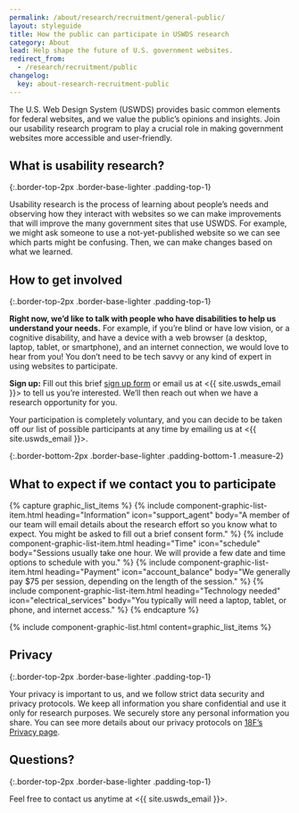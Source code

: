 ```yaml
---
permalink: /about/research/recruitment/general-public/
layout: styleguide
title: How the public can participate in USWDS research
category: About
lead: Help shape the future of U.S. government websites.
redirect_from:
  - /research/recruitment/public
changelog:
  key: about-research-recruitment-public
---
```


The U.S. Web Design System (USWDS) provides basic common elements for federal websites, and we value the public’s opinions and insights. Join our usability research program to play a crucial role in making government websites more accessible and user-friendly.


## What is usability research?

{:.border-top-2px .border-base-lighter .padding-top-1}

Usability research is the process of learning about people’s needs and observing how they interact with websites so we can make improvements that will improve the many government sites that use USWDS. For example, we might ask someone to use a not-yet-published website so we can see which parts might be confusing. Then, we can make changes based on what we learned.

## How to get involved

{:.border-top-2px .border-base-lighter .padding-top-1}

**Right now, we’d like to talk with people who have disabilities to help us understand your needs.** For example, if you’re blind or have low vision, or a cognitive disability, and have a device with a web browser (a desktop, laptop, tablet, or smartphone), and an internet connection, we would love to hear from you! You don’t need to be tech savvy or any kind of expert in using websites to participate.

**Sign up:** Fill out this brief [sign up form](https://touchpoints.app.cloud.gov/touchpoints/b0c4b589/submit) or email us at <{{ site.uswds_email }}> to tell us you’re interested. We’ll then reach out when we have a research opportunity for you.

Your participation is completely voluntary, and you can decide to be taken off our list of possible participants at any time by emailing us at <{{ site.uswds_email }}>.

{:.border-bottom-2px .border-base-lighter .padding-bottom-1 .measure-2}

## What to expect if we contact you to participate


<!-- @TODO: Evaluate use of frontmatter for USA Graphic List. -->
{% capture graphic_list_items %}
  {% include
    component-graphic-list-item.html
    heading="Information"
    icon="support_agent"
    body="A member of our team will email details about the research effort so you know what to expect. You might be asked to fill out a brief consent form."
  %}
  {% include
    component-graphic-list-item.html
    heading="Time"
    icon="schedule"
    body="Sessions usually take one hour. We will provide a few date and time options to schedule with you."
  %}
  {% include
    component-graphic-list-item.html
    heading="Payment"
    icon="account_balance"
    body="We generally pay $75 per session, depending on the length of the session."
  %}
  {% include
    component-graphic-list-item.html
    heading="Technology needed"
    icon="electrical_services"
    body="You typically will need a laptop, tablet, or phone, and internet access."
  %}
{% endcapture %}


{% include component-graphic-list.html content=graphic_list_items %}

## Privacy

{:.border-top-2px .border-base-lighter .padding-top-1}

Your privacy is important to us, and we follow strict data security and privacy protocols. We keep all information you share confidential and use it only for research purposes. We securely store any personal information you share. You can see more details about our privacy protocols on [18F’s Privacy page](https://ux-guide.18f.gov/research/privacy/).

## Questions?

{:.border-top-2px .border-base-lighter .padding-top-1}

Feel free to contact us anytime at <{{ site.uswds_email }}>.
